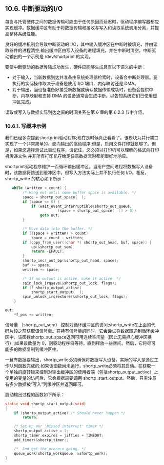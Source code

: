 ## 10.6. 中断驱动的I/O
每当与托管硬件之间的数据传输可能由于任何原因而延迟时，驱动程序编写器都应实现缓冲。数据缓冲区有助于将数据传输和接收与写入和读取系统调用分离，并提高整体系统性能。

良好的缓冲机制会导致中断驱动的 I/O，其中输入缓冲区在中断时被填充，并由读取器件的进程清空;输出缓冲区由写入设备的进程填充，并在中断时清空。中断驱动输出的一个示例是 /dev/shortprint 的实现。

要使中断驱动的数据传输成功发生，硬件应能够生成具有以下语义的中断：
- 对于输入，当新数据到达并准备由系统处理器检索时，设备会中断处理器。要执行的实际操作取决于设备是使用 I/O 端口、内存映射还是 DMA。
- 对于输出，当设备准备好接受新数据或确认数据传输成功时，设备会提供中断。内存映射和支持 DMA 的设备通常会生成中断，以告知系统它们已使用缓冲区完成。

读取或写入与数据实际到达之间的时间关系在第 6 章的第 6.2.3 节中介绍。

### 10.6.1. 写缓冲示例
我们已经多次提到shortprint驱动程序;现在是时候真正看看了。该模块为并行端口实现了一个非常简单的、面向输出的驱动程序;但是，启用文件打印就足够了。但是，如果您选择测试此驱动程序，请记住，您必须以打印机可以理解的格式向打印机传递文件;并非所有打印机在给定任意数据流时都能很好地响应。

shortprint驱动程序维护一页循环输出缓冲区。当用户空间进程将数据写入设备时，该数据将馈送到缓冲区中，但写入方法实际上并不执行任何 I/O。相反，shortp_write 的核心如下所示：

```c
   while (written < count) {
        /* Hang out until some buffer space is available. */
        space = shortp_out_space(  );
        if (space <= 0) {
            if (wait_event_interruptible(shortp_out_queue,
                        (space = shortp_out_space(  )) > 0))
                goto out;
        }

        /* Move data into the buffer. */
        if ((space + written) > count)
            space = count - written;
        if (copy_from_user((char *) shortp_out_head, buf, space)) {
            up(&shortp_out_sem);
            return -EFAULT;
        }
        shortp_incr_out_bp(&shortp_out_head, space);
        buf += space;
        written += space;

        /* If no output is active, make it active. */
        spin_lock_irqsave(&shortp_out_lock, flags);
        if (! shortp_output_active)
            shortp_start_output(  );
        spin_unlock_irqrestore(&shortp_out_lock, flags);
    }

out:
    *f_pos += written;
```
信号量 （shortp_out_sem） 控制对循环缓冲区的访问;shortp_write在上面的代码片段之前获取该信号量。在持有信号量的同时，它会尝试将数据馈送到循环缓冲区中。该函数shortp_out_space返回可用连续空间量（因此无需担心缓冲区换行）;如果该数量为 0，则驱动程序将等待，直到释放一些空间。然后，它将尽可能多的数据复制到缓冲区中。

一旦有数据要输出，shortp_write必须确保将数据写入设备。实际的写入是通过工作队列函数完成的;如果该函数尚未运行，shortp_write必须将其启动。在获取一个单独的旋转锁来控制对输出缓冲区的使用者端（包括shortp_output_active）上使用的变量的访问后，它会根据需要调用 shortp_start_output。然后，只需注意有多少数据被“写入”到缓冲区并返回即可。

启动输出过程的函数如下所示：
```c
static void shortp_start_output(void)
{
    if (shortp_output_active) /* Should never happen */
        return;

    /* Set up our 'missed interrupt' timer */
    shortp_output_active = 1;
    shortp_timer.expires = jiffies + TIMEOUT;
    add_timer(&shortp_timer);

    /*  And get the process going. */
    queue_work(shortp_workqueue, &shortp_work);
}
```